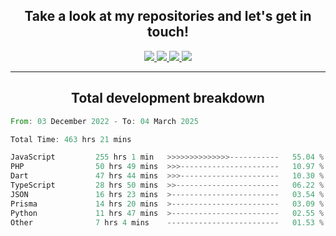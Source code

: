 <h2 align="center">
  Take a look at my repositories and let's get in touch!
</h2>
<p align="center">
  <a href="https://www.instagram.com/rayhanarkan?igsh=MXM3dHhmMTZ3ZWVsaA==">
    <img src="https://img.icons8.com/material-outlined/30/689d6a/instagram.png"/>
  </a>
  <a href="https://www.linkedin.com/in/rayhanarkan/">
    <img src="https://img.icons8.com/material-outlined/30/689d6a/linkedin.png"/>
  </a>
  <a href="">
    <img src="https://img.icons8.com/material-outlined/30/689d6a/geography.png"/>
  </a>
  <a href="mailto:rayhanarkan30@gmail.com">
    <img src="https://img.icons8.com/material-outlined/30/689d6a/email.png"/>
  </a>
</p>

---

<h2 align="center">Total development breakdown</h2>

<p align="center">
<!--START_SECTION:waka-->

```rust
From: 03 December 2022 - To: 04 March 2025

Total Time: 463 hrs 21 mins

JavaScript         255 hrs 1 min   >>>>>>>>>>>>>>-----------   55.04 %
PHP                50 hrs 49 mins  >>>----------------------   10.97 %
Dart               47 hrs 44 mins  >>>----------------------   10.30 %
TypeScript         28 hrs 50 mins  >>-----------------------   06.22 %
JSON               16 hrs 23 mins  >------------------------   03.54 %
Prisma             14 hrs 20 mins  >------------------------   03.09 %
Python             11 hrs 47 mins  >------------------------   02.55 %
Other              7 hrs 4 mins    -------------------------   01.53 %
```

<!--END_SECTION:waka-->
</p>

